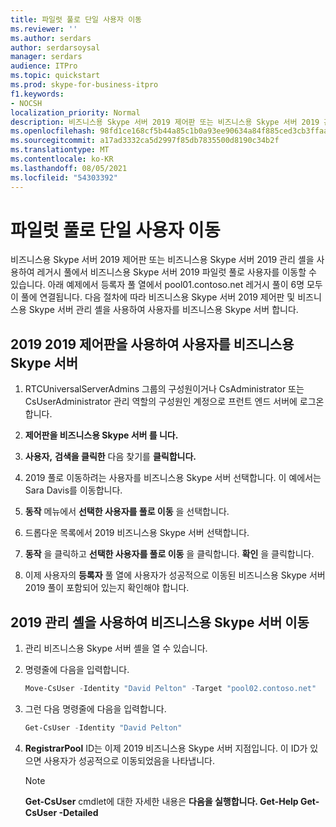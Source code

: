 ```yaml
---
title: 파일럿 풀로 단일 사용자 이동
ms.reviewer: ''
ms.author: serdars
author: serdarsoysal
manager: serdars
audience: ITPro
ms.topic: quickstart
ms.prod: skype-for-business-itpro
f1.keywords:
- NOCSH
localization_priority: Normal
description: 비즈니스용 Skype 서버 2019 제어판 또는 비즈니스용 Skype 서버 2019 관리 셸을 사용하여 레거시 풀에서 비즈니스용 Skype 서버 2019 파일럿 풀로 사용자를 이동할 수 있습니다. 아래 예에서 등록자 풀 열에서 pool01.contoso.net 레거시 풀이 6명 모두 이 풀에 연결됩니다. 다음 절차에 따라 비즈니스용 Skype 서버 2019 제어판 및 비즈니스용 Skype 서버 관리 셸을 사용하여 사용자를 비즈니스용 Skype 서버 합니다.
ms.openlocfilehash: 98fd1ce168cf5b44a85c1b0a93ee90634a84f885ced3cb3ffaaca8cee836a620
ms.sourcegitcommit: a17ad3332ca5d2997f85db7835500d8190c34b2f
ms.translationtype: MT
ms.contentlocale: ko-KR
ms.lasthandoff: 08/05/2021
ms.locfileid: "54303392"
---
```

# <a name="move-a-single-user-to-the-pilot-pool"></a>파일럿 풀로 단일 사용자 이동

비즈니스용 Skype 서버 2019 제어판 또는 비즈니스용 Skype 서버 2019 관리 셸을 사용하여 레거시 풀에서 비즈니스용 Skype 서버 2019 파일럿 풀로 사용자를 이동할 수 있습니다. 아래 예제에서 등록자  풀 열에서  pool01.contoso.net 레거시 풀이 6명 모두 이 풀에 연결됩니다. 다음 절차에 따라 비즈니스용 Skype 서버 2019 제어판 및 비즈니스용 Skype 서버 관리 셸을 사용하여 사용자를 비즈니스용 Skype 서버 합니다. 
  
## <a name="to-move-a-user-by-using-the-skype-for-business-server-2019-control-panel"></a>2019 2019 제어판을 사용하여 사용자를 비즈니스용 Skype 서버
  
1. RTCUniversalServerAdmins 그룹의 구성원이거나 CsAdministrator 또는 CsUserAdministrator 관리 역할의 구성원인 계정으로 프런트 엔드 서버에 로그온합니다.
    
2. **제어판을 비즈니스용 Skype 서버 를 니다.**
    
3. **사용자,** **검색을 클릭한** 다음 찾기를 **클릭합니다.**
    
4. 2019 풀로 이동하려는 사용자를 비즈니스용 Skype 서버 선택합니다. 이 예에서는 Sara Davis를 이동합니다.
    
5. **동작** 메뉴에서 **선택한 사용자를 풀로 이동** 을 선택합니다.
    
6. 드롭다운 목록에서 2019 비즈니스용 Skype 서버 선택합니다.
    
7. **동작** 을 클릭하고 **선택한 사용자를 풀로 이동** 을 클릭합니다. **확인** 을 클릭합니다.
  
8. 이제 사용자의 **등록자** 풀 열에 사용자가 성공적으로 이동된 비즈니스용 Skype 서버 2019 풀이 포함되어 있는지 확인해야 합니다. 
    
## <a name="to-move-a-user-by-using-the-skype-for-business-server-2019-management-shell"></a>2019 관리 셸을 사용하여 비즈니스용 Skype 서버 이동

1. 관리 비즈니스용 Skype 서버 셸을 열 수 있습니다.
    
2. 명령줄에 다음을 입력합니다. 
    
   ```PowerShell
   Move-CsUser -Identity "David Pelton" -Target "pool02.contoso.net"
   ```

3. 그런 다음 명령줄에 다음을 입력합니다. 
    
   ```PowerShell
   Get-CsUser -Identity "David Pelton"
   ```

4. **RegistrarPool** ID는 이제 2019 비즈니스용 Skype 서버 지점입니다. 이 ID가 있으면 사용자가 성공적으로 이동되었음을 나타냅니다. 

    > [!NOTE]
    > **Get-CsUser** cmdlet에 대한 자세한 내용은 **다음을 실행합니다. Get-Help Get-CsUser -Detailed**
  

